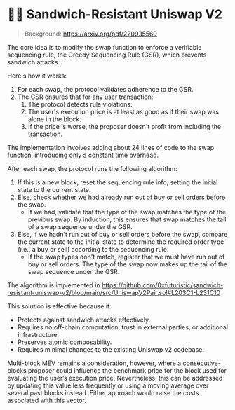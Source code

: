 # 🥪🦄 Sandwich-Resistant Uniswap V2

> Background: https://arxiv.org/pdf/2209.15569

The core idea is to modify the swap function to enforce a verifiable sequencing rule, the Greedy Sequencing Rule (GSR), which prevents sandwich attacks.

Here's how it works:

1. For each swap, the protocol validates adherence to the GSR.
2. The GSR ensures that for any user transaction:
    1. The protocol detects rule violations.
    2. The user's execution price is at least as good as if their swap was alone in the block.
    3. If the price is worse, the proposer doesn't profit from including the transaction.

The implementation involves adding about 24 lines of code to the swap function, introducing only a constant time overhead.

After each swap, the protocol runs the following algorithm:

1. If this is a new block, reset the sequencing rule info, setting the initial state to the current state.
2. Else, check whether we had already run out of buy or sell orders before the swap.
    - If we had, validate that the type of the swap matches the type of the previous swap. By induction, this ensures that swap matches the tail of a swap sequence under the GSR.
3. Else, if we hadn't run out of buy or sell orders before the swap, compare the current state to the initial state to determine the required order type (i.e., a buy or sell) according to the sequencing rule.
    - If the swap types don't match, register that we must have run out of buy or sell orders. The type of the swap now makes up the tail of the swap sequence under the GSR.

The algorithm is implemented in https://github.com/0xfuturistic/sandwich-resistant-uniswap-v2/blob/main/src/UniswapV2Pair.sol#L203C1-L231C10

This solution is effective because it:

- Protects against sandwich attacks effectively.
- Requires no off-chain computation, trust in external parties, or additional infrastructure.
- Preserves atomic composability.
- Requires minimal changes to the existing Uniswap v2 codebase.

Multi-block MEV remains a consideration, however, where a consecutive-blocks proposer could influence the benchmark price for the block used for evaluating the user’s execution price. Nevertheless, this can be addressed by updating this value less frequently or using a moving average over several past blocks instead. Either approach would raise the costs associated with this vector.